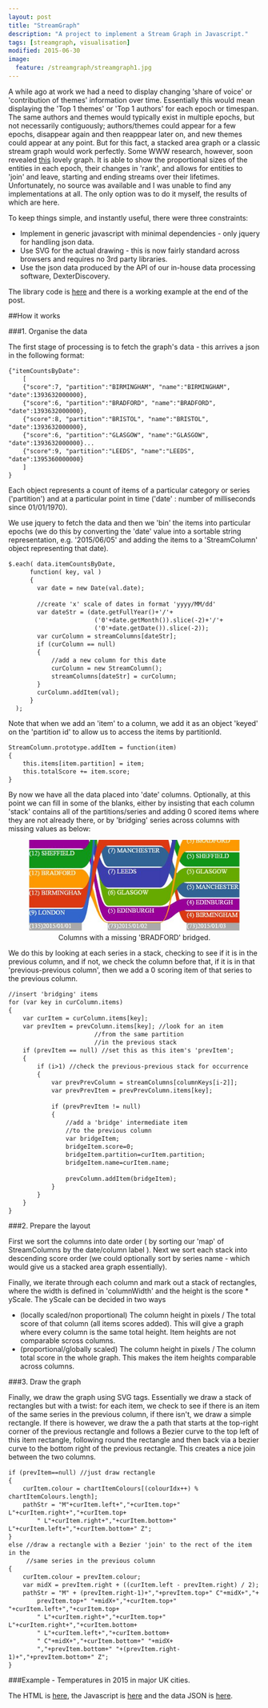 ```yaml
---
layout: post
title: "StreamGraph"
description: "A project to implement a Stream Graph in Javascript."
tags: [streamgraph, visualisation]
modified: 2015-06-30
image:
  feature: /streamgraph/streamgraph1.jpg
---
```


A while ago at work we had a need to display changing 'share of voice' or 'contribution of themes' information over time. 
Essentially this would mean displaying the 'Top 1 themes' or 'Top 1 authors' for each epoch or timespan. The same authors and themes would typically exist in multiple epochs, but not necessarily contiguously; authors/themes could appear for a few epochs, disappear again and then reapppear later on, and new themes could appear at any point.
But for this fact, a stacked area graph or a classic stream graph would work perfectly. Some WWW research, however, soon revealed <a href="http://www.xach.com/moviecharts/" target="_blank">this</a> lovely graph. It is able to show the proportional sizes of the entities in each epoch, their changes in 'rank', and allows for entities to 'join' and leave, starting and ending streams over their lifetimes.
Unfortunately, no source was available and I was unable to find any implementations at all. The only option was to do it myself, the results of which are here. 

To keep things simple, and instantly useful, there were three constraints:

* Implement in generic javascript with minimal dependencies - only jquery for handling json data.
* Use SVG for the actual drawing - this is now fairly standard across browsers and requires no 3rd party libraries.
* Use the json data produced by the API of our in-house data processing software, DexterDiscovery.

The library code is <a href="streamgraph.js">here</a> and there is a working example at the end of the post. 

##How it works

###1. Organise the data

The first stage of processing is to fetch the graph's data - this arrives a json in the following format:

	{"itemCountsByDate":
		[
		{"score":7, "partition":"BIRMINGHAM", "name":"BIRMINGHAM", "date":1393632000000},
		{"score":6, "partition":"BRADFORD", "name":"BRADFORD", "date":1393632000000},
		{"score":8, "partition":"BRISTOL", "name":"BRISTOL", "date":1393632000000},
		{"score":6, "partition":"GLASGOW", "name":"GLASGOW", "date":1393632000000}...
		{"score":9, "partition":"LEEDS", "name":"LEEDS", "date":1395360000000}
		]
	}

Each object represents a count of items of a particular category or series ('partition') and at a particular point in time ('date' : number of milliseconds since 01/01/1970).

We use jquery to fetch the data and then we 'bin' the items into particular epochs (we do this by converting the 'date' value into a sortable string representation, e.g. '2015/06/05' and adding the items to a 'StreamColumn' object representing that date).
 

	$.each( data.itemCountsByDate, 
		  function( key, val ) 
		  {
			var date = new Date(val.date);
			
			//create 'x' scale of dates in format 'yyyy/MM/dd'
			var dateStr = (date.getFullYear()+'/'+
							('0'+date.getMonth()).slice(-2)+'/'+
							('0'+date.getDate()).slice(-2));
			var curColumn = streamColumns[dateStr];
			if (curColumn == null)
			{
				//add a new column for this date
				curColumn = new StreamColumn();
				streamColumns[dateStr] = curColumn;
			}
			curColumn.addItem(val);
		  }
	  );
	  
Note that when we add an 'item' to a column, we add it as an object 'keyed' on the 'partition id' to allow us to access the items by partitionId.

	StreamColumn.prototype.addItem = function(item)
	{
		this.items[item.partition] = item;
		this.totalScore += item.score;
	}
	
By now we have all the data placed into 'date' columns. Optionally, at this point we can fill in some of the blanks, either by insisting that each column 'stack' contains all of the partitions/series and adding 0 scored items where they are not already there, or by 'bridging' series across columns with missing values as below:

<center><figure>
	<img src="/images/streamgraph/bridge.jpg" alt=""></a>
	<figcaption>Columns with a missing 'BRADFORD' bridged.</figcaption>
</figure></center>

We do this by looking at each series in a stack, checking to see if it is in the previous column, and if not, we check the column before that, if it is in that 'previous-previous column', then we add a 0 scoring item of that series to the previous column.

	//insert 'bridging' items
	for (var key in curColumn.items) 
	{
		var curItem = curColumn.items[key];
		var prevItem = prevColumn.items[key]; //look for an item 
							//from the same partition 
							//in the previous stack
		if (prevItem == null) //set this as this item's 'prevItem';
		{
			if (i>1) //check the previous-previous stack for occurrence
			{
				var prevPrevColumn = streamColumns[columnKeys[i-2]];
				var prevPrevItem = prevPrevColumn.items[key];
			
				if (prevPrevItem != null)
				{
					//add a 'bridge' intermediate item 
					//to the previous column
					var bridgeItem;
					bridgeItem.score=0;
					bridgeItem.partition=curItem.partition;
					bridgeItem.name=curItem.name;
					
					prevColumn.addItem(bridgeItem);
				}
			}
		}
	}

###2. Prepare the layout

First we sort the columns into date order ( by sorting our 'map' of StreamColumns by the date/column label ). Next we sort each stack into descending score order (we could optionally sort by series name - which would give us a stacked area graph essentially).

Finally, we iterate through each column and mark out a stack of rectangles, where the width is defined in 'columnWidth' and the height is the score * yScale. The yScale can be decided in two ways

* (locally scaled/non proportional) The column height in pixels / The total score of that column (all items scores added). This will give a graph where every column is the same total height. Item heights are not comparable scross columns.
* (proportional/globally scaled) The column height in pixels / The column total score in the whole graph. This makes the item heights comparable across columns.

###3. Draw the graph

Finally, we draw the graph using SVG tags. Essentially we draw a stack of rectangles but with a twist: for each item, we check to see if there is an item of the same series in the previous column, if there isn't, we draw a simple rectangle. If there is however, we draw the a path that starts at the top-right corner of the previous rectangle and follows a Bezier curve to the top left of this item rectangle, following round the rectangle and then back via a bezier curve to the bottom right of the previous rectangle. This creates a nice join between the two columns.

	if (prevItem==null) //just draw rectangle
	{
		curItem.colour = chartItemColours[(colourIdx++) % chartItemColours.length];
		pathStr = "M"+curItem.left+","+curItem.top+" L"+curItem.right+","+curItem.top+
			" L"+curItem.right+","+curItem.bottom+" L"+curItem.left+","+curItem.bottom+" Z";
	}
	else //draw a rectangle with a Bezier 'join' to the rect of the item in the 
		 //same series in the previous column
	{
		curItem.colour = prevItem.colour;
		var midX = prevItem.right + ((curItem.left - prevItem.right) / 2);
		pathStr = "M" + (prevItem.right-1)+","+prevItem.top+" C"+midX+","+
			prevItem.top+" "+midX+","+curItem.top+" "+curItem.left+","+curItem.top+
			" L"+curItem.right+","+curItem.top+" L"+curItem.right+","+curItem.bottom+
			" L"+curItem.left+","+curItem.bottom+
			" C"+midX+","+curItem.bottom+" "+midX+
			","+prevItem.bottom+" "+(prevItem.right-1)+","+prevItem.bottom+" Z";
	}

	
###Example - Temperatures in 2015 in major UK cities. 

The HTML is <a href="/streamgraph/streamgraph.html" target="_blank">here</a>, the Javascript is <a href="/streamgraph/streamgraph.js" target="_blank">here</a> and the data JSON is <a href="/streamgraph/weather-daily-temps-2015-H1.json" target="_blank">here</a>.